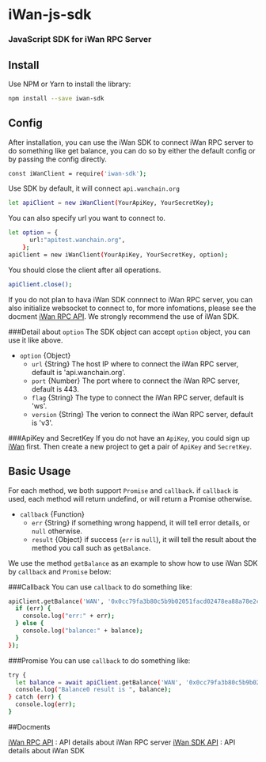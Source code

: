 # iWan-js-sdk
### JavaScript SDK for iWan RPC Server

## Install
Use NPM or Yarn to install the library:

```bash
npm install --save iwan-sdk
```
## Config
After installation, you can use the iWan SDK to connect iWan RPC server to do something like get balance, you can do so by either the default config or by passing the config directly.
```bash
const iWanClient = require('iwan-sdk');
```
Use SDK by default, it will connect `api.wanchain.org`
```bash
let apiClient = new iWanClient(YourApiKey, YourSecretKey);

```
You can also specify url you want to connect to.
```bash
let option = {
      url:"apitest.wanchain.org",
    };
apiClient = new iWanClient(YourApiKey, YourSecretKey, option);

```
You should close the client after all operations.
```bash
apiClient.close();
```
If you do not plan to hava iWan SDK connnect to iWan RPC server, you can also initialize websocket to connect to, for more infomations, please see the docment [iWan RPC API](https://iwan.wanchain.org/static/apidoc/docs.html). We strongly recommend the use of iWan SDK.

###Detail about `option`
The SDK object can accept `option` object, you can use it like above.

- `option` {Object}
  - `url` {String}  The host IP where to connect the iWan RPC server, default is 'api.wanchain.org'.
  - `port` {Number} The port where to connect the iWan RPC server, default is 443.
  - `flag` {String} The type to connect the iWan RPC server, default is 'ws'.
  - `version` {String} The verion to connect the iWan RPC server, default is 'v3'.

###ApiKey and SecretKey
If you do not have an `ApiKey`, you could sign up [iWan](https://iwan.wanchain.org) first. Then create a new project to get a pair of `ApiKey` and `SecretKey`.

## Basic Usage
For each method, we both support `Promise` and `callback`. if `callback` is used, each method will return undefind, or will return a Promise otherwise.

- `callback` {Function}
  - `err` {String}  if something wrong happend, it will tell error details, or `null` otherwise.
  - `result` {Object} if success (`err` is `null`), it will tell the result about the method you call such as `getBalance`.

We use the method `getBalance` as an example to show how to use iWan SDK by `callback` and `Promise` below:

###Callback
You can use `callback` to do something like:
```bash
apiClient.getBalance('WAN', '0x0cc79fa3b80c5b9b02051facd02478ea88a78e2c', (err, balance) => {
  if (err) {
    console.log("err:" + err);
  } else {
    console.log("balance:" + balance);
  }
});
```
###Promise
You can use `callback` to do something like:
```bash
try {
  let balance = await apiClient.getBalance('WAN', '0x0cc79fa3b80c5b9b02051facd02478ea88a78e2c');
  console.log("Balance0 result is ", balance);
} catch (err) {
  console.log(err);
}
```

##Docments

[iWan RPC API](https://iwan.wanchain.org/static/apidoc/docs.html) : API details about iWan RPC server
[iWan SDK API](https://wanchain.github.io/iWan-js-sdk/) : API details about iWan SDK